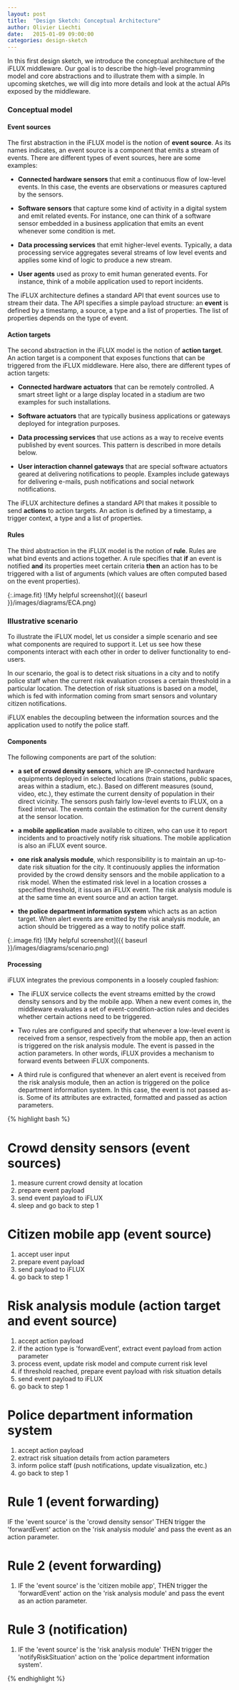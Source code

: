 ```yaml
---
layout: post
title:  "Design Sketch: Conceptual Architecture"
author: Olivier Liechti
date:   2015-01-09 09:00:00
categories: design-sketch
---
```


In this first design sketch, we introduce the conceptual architecture of the iFLUX middleware. Our goal is to describe the high-level programming model and core abstractions and to illustrate them with a simple. In upcoming sketches, we will dig into more details and look at the actual APIs exposed by the middleware.

### Conceptual model

#### Event sources

The first abstraction in the iFLUX model is the notion of **event source**. As its names indicates, an event source is a component that emits a stream of events. There are different types of event sources, here are some examples:

* **Connected hardware sensors** that emit a continuous flow of low-level events. In this case, the events are observations or measures captured by the sensors.

* **Software sensors** that capture some kind of activity in a digital system and emit related events. For instance, one can think of a software sensor embedded in a business application that emits an event whenever some condition is met.

* **Data processing services** that emit higher-level events. Typically, a data processing service aggregates several streams of low level events and applies some kind of logic to produce a new stream. 

* **User agents** used as proxy to emit human generated events. For instance, think of a mobile application used to report incidents.

The iFLUX architecture defines a standard API that event sources use to stream their data. The API specifies a simple payload structure: an **event** is defined by a timestamp, a source, a type and a list of properties. The list of properties depends on the type of event.

#### Action targets

The second abstraction in the iFLUX model is the notion of **action target**. An action target is a component that exposes functions that can be triggered from the iFLUX middleware. Here also, there are different types of action targets:

* **Connected hardware actuators** that can be remotely controlled. A smart street light or a large display located in a stadium are two examples for such installations.

* **Software actuators** that are typically business applications or gateways deployed for integration purposes.  

* **Data processing services** that use actions as a way to receive events published by event sources. This pattern is described in more details below.

* **User interaction channel gateways** that are special software actuators geared at delivering notifications to people. Examples include gateways for delivering e-mails, push notifications and social network notifications.

The iFLUX architecture defines a standard API that makes it possible to send **actions** to action targets. An action is defined by a timestamp, a trigger context, a type and a list of properties.

#### Rules

The third abstraction in the iFLUX model is the notion of **rule**. Rules are what bind events and actions together. A rule specifies that **if** an event is notified **and** its properties meet certain criteria **then** an action has to be triggered with a list of arguments (which values are often computed based on the event properties).

{:.image.fit}
![My helpful screenshot]({{ baseurl }}/images/diagrams/ECA.png)


### Illustrative scenario

To illustrate the iFLUX model, let us consider a simple scenario and see what components are required to support it. Let us see how these components interact with each other in order to deliver functionality to end-users.

In our scenario, the goal is to detect risk situations in a city and to notify police staff when the current risk evaluation crosses a certain threshold in a particular location. The detection of risk situations is based on a model, which is fed with information coming from smart sensors and voluntary citizen notifications. 

iFLUX enables the decoupling between the information sources and the application used to notify the police staff.

#### Components

The following components are part of the solution:

* **a set of crowd density sensors**, which are IP-connected hardware equipments deployed in selected locations (train stations, public spaces, areas within a stadium, etc.). Based on different measures (sound, video, etc.), they estimate the current density of population in their direct vicinity. The sensors push fairly low-level events to iFLUX, on a fixed interval. The events contain the estimation for the current density at the sensor location.

* **a mobile application** made available to citizen, who can use it to report incidents and to proactively notify risk situations. The mobile application is also an iFLUX event source.

* **one risk analysis module**, which responsibility is to maintain an up-to-date risk situation for the city. It continuously applies the information provided by the crowd density sensors and the mobile application to a risk model. When the estimated risk level in a location crosses a specified threshold, it issues an iFLUX event. The risk analysis module is at the same time an event source and an action target.

* **the police department information system** which acts as an action target. When alert events are emitted by the risk analysis module, an action should be triggered as a way to notify police staff.

{:.image.fit}
![My helpful screenshot]({{ baseurl }}/images/diagrams/scenario.png)


#### Processing

iFLUX integrates the previous components in a loosely coupled fashion:

* The iFLUX service collects the event streams emitted by the crowd density sensors and by the mobile app. When a new event comes in, the middleware evaluates a set of event-condition-action rules and decides whether certain actions need to be triggered.

* Two rules are configured and specify that whenever a low-level event is received from a sensor, respectively from the mobile app, then an action is triggered on the risk analysis module. The event is passed in the action parameters. In other words, iFLUX provides a mechanism to forward events between iFLUX components.

* A third rule is configured that whenever an alert event is received from the risk analysis module, then an action is triggered on the police department information system. In this case, the event is not passed as-is. Some of its attributes are extracted, formatted and passed as action parameters.


{% highlight bash %}

# Crowd density sensors (event sources)
1. measure current crowd density at location
2. prepare event payload
3. send event payload to iFLUX
4. sleep and go back to step 1

# Citizen mobile app (event source)
1. accept user input
2. prepare event payload
3. send payload to iFLUX
4. go back to step 1

# Risk analysis module (action target and event source)
1. accept action payload
2. if the action type is 'forwardEvent', extract event payload from action parameter
3. process event, update risk model and compute current risk level
4. if threshold reached, prepare event payload with risk situation details
5. send event payload to iFLUX
6. go back to step 1

# Police department information system
1. accept action payload
2. extract risk situation details from action parameters
3. inform police staff (push notifications, update visualization, etc.)
4. go back to step 1

# Rule 1 (event forwarding)
IF the 'event source' is the 'crowd density sensor' THEN trigger the 'forwardEvent' action on the 'risk analysis module' and pass the event as an action parameter.

# Rule 2 (event forwarding)
1. IF the 'event source' is the 'citizen mobile app', THEN trigger the 'forwardEvent' action on the 'risk analysis module' and pass the event as an action parameter.

# Rule 3 (notification)
1. IF the 'event source' is the 'risk analysis module' THEN trigger the 'notifyRiskSituation' action on the 'police department information system'.

{% endhighlight %}


